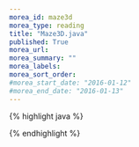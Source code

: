 ```yaml
---
morea_id: maze3d
morea_type: reading
title: "Maze3D.java"
published: True
morea_url:
morea_summary: ""
morea_labels:
morea_sort_order:
#morea_start_date: "2016-01-12"
#morea_end_date: "2016-01-13"
---
```


{% highlight java %}


{% endhighlight %}
